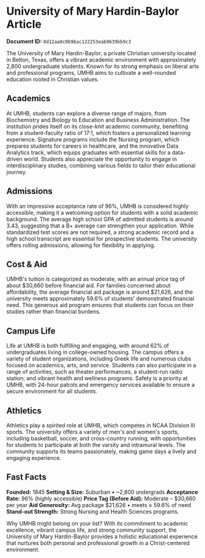 # University of Mary Hardin-Baylor Article

**Document ID:** `0d12aa0c0b96ac122253eab9639bb9c3`

The University of Mary Hardin-Baylor, a private Christian university located in Belton, Texas, offers a vibrant academic environment with approximately 2,800 undergraduate students. Known for its strong emphasis on liberal arts and professional programs, UMHB aims to cultivate a well-rounded education rooted in Christian values.

## Academics
At UMHB, students can explore a diverse range of majors, from Biochemistry and Biology to Education and Business Administration. The institution prides itself on its close-knit academic community, benefiting from a student-faculty ratio of 17:1, which fosters a personalized learning experience. Signature programs include the Nursing program, which prepares students for careers in healthcare, and the innovative Data Analytics track, which equips graduates with essential skills for a data-driven world. Students also appreciate the opportunity to engage in interdisciplinary studies, combining various fields to tailor their educational journey.

## Admissions
With an impressive acceptance rate of 96%, UMHB is considered highly accessible, making it a welcoming option for students with a solid academic background. The average high school GPA of admitted students is around 3.43, suggesting that a B+ average can strengthen your application. While standardized test scores are not required, a strong academic record and a high school transcript are essential for prospective students. The university offers rolling admissions, allowing for flexibility in applying.

## Cost & Aid
UMHB's tuition is categorized as moderate, with an annual price tag of about $30,660 before financial aid. For families concerned about affordability, the average financial aid package is around $21,626, and the university meets approximately 59.6% of students' demonstrated financial need. This generous aid program ensures that students can focus on their studies rather than financial burdens.

## Campus Life
Life at UMHB is both fulfilling and engaging, with around 62% of undergraduates living in college-owned housing. The campus offers a variety of student organizations, including Greek life and numerous clubs focused on academics, arts, and service. Students can also participate in a range of activities, such as theater performances, a student-run radio station, and vibrant health and wellness programs. Safety is a priority at UMHB, with 24-hour patrols and emergency services available to ensure a secure environment for all students.

## Athletics
Athletics play a spirited role at UMHB, which competes in NCAA Division III sports. The university offers a variety of men's and women's sports, including basketball, soccer, and cross-country running, with opportunities for students to participate at both the varsity and intramural levels. The community supports its teams passionately, making game days a lively and engaging experience.

## Fast Facts
**Founded:** 1845
**Setting & Size:** Suburban • ~2,800 undergrads
**Acceptance Rate:** 96% (highly accessible)
**Price Tag (Before Aid):** Moderate – $30,660 per year
**Aid Generosity:** Avg package $21,626 • meets ≈ 59.6% of need
**Stand-out Strength:** Strong Nursing and Health Sciences programs.

Why UMHB might belong on your list? With its commitment to academic excellence, vibrant campus life, and strong community support, the University of Mary Hardin-Baylor provides a holistic educational experience that nurtures both personal and professional growth in a Christ-centered environment.
